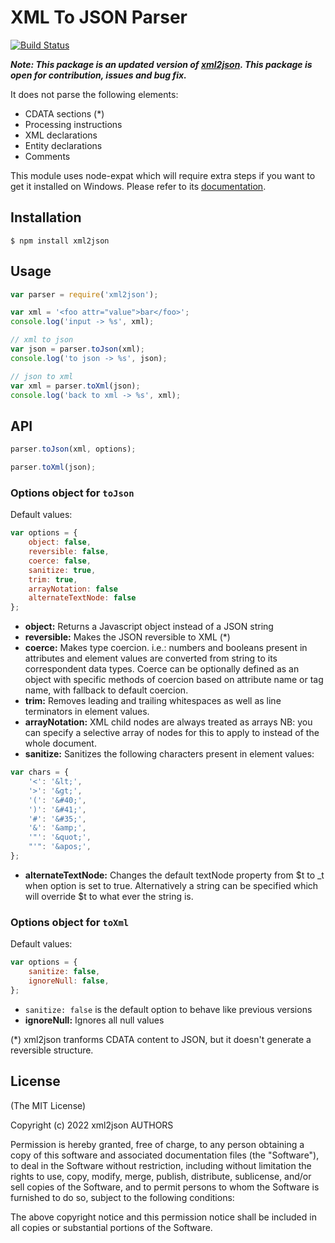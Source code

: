 # XML To JSON Parser

[![Build Status](https://travis-ci.org/buglabs/node-xml2json.svg?branch=master)](https://travis-ci.org/buglabs/node-xml2json)

_**Note: This package is an updated version of [xml2json](https://github.com/buglabs/node-xml2json/). This package is open for contribution, issues and bug fix.**_

It does not parse the following elements:

-   CDATA sections (\*)
-   Processing instructions
-   XML declarations
-   Entity declarations
-   Comments

This module uses node-expat which will require extra steps if you want to get it installed on Windows. Please
refer to its [documentation](https://github.com/astro/node-expat/blob/master/README.md#windows).

## Installation

```
$ npm install xml2json
```

## Usage

```javascript
var parser = require('xml2json');

var xml = '<foo attr="value">bar</foo>';
console.log('input -> %s', xml);

// xml to json
var json = parser.toJson(xml);
console.log('to json -> %s', json);

// json to xml
var xml = parser.toXml(json);
console.log('back to xml -> %s', xml);
```

## API

```javascript
parser.toJson(xml, options);
```

```javascript
parser.toXml(json);
```

### Options object for `toJson`

Default values:

```javascript
var options = {
    object: false,
    reversible: false,
    coerce: false,
    sanitize: true,
    trim: true,
    arrayNotation: false
    alternateTextNode: false
};
```

-   **object:** Returns a Javascript object instead of a JSON string
-   **reversible:** Makes the JSON reversible to XML (\*)
-   **coerce:** Makes type coercion. i.e.: numbers and booleans present in attributes and element values are converted from string to its correspondent data types. Coerce can be optionally defined as an object with specific methods of coercion based on attribute name or tag name, with fallback to default coercion.
-   **trim:** Removes leading and trailing whitespaces as well as line terminators in element values.
-   **arrayNotation:** XML child nodes are always treated as arrays NB: you can specify a selective array of nodes for this to apply to instead of the whole document.
-   **sanitize:** Sanitizes the following characters present in element values:

```javascript
var chars = {
    '<': '&lt;',
    '>': '&gt;',
    '(': '&#40;',
    ')': '&#41;',
    '#': '&#35;',
    '&': '&amp;',
    '"': '&quot;',
    "'": '&apos;',
};
```

-   **alternateTextNode:** Changes the default textNode property from $t to \_t when option is set to true. Alternatively a string can be specified which will override $t to what ever the string is.

### Options object for `toXml`

Default values:

```javascript
var options = {
    sanitize: false,
    ignoreNull: false,
};
```

-   `sanitize: false` is the default option to behave like previous versions
-   **ignoreNull:** Ignores all null values

(\*) xml2json tranforms CDATA content to JSON, but it doesn't generate a reversible structure.

## License

(The MIT License)

Copyright (c) 2022 xml2json AUTHORS

Permission is hereby granted, free of charge, to any person obtaining a copy
of this software and associated documentation files (the "Software"), to
deal in the Software without restriction, including without limitation the
rights to use, copy, modify, merge, publish, distribute, sublicense, and/or
sell copies of the Software, and to permit persons to whom the Software is
furnished to do so, subject to the following conditions:

The above copyright notice and this permission notice shall be included in
all copies or substantial portions of the Software.
